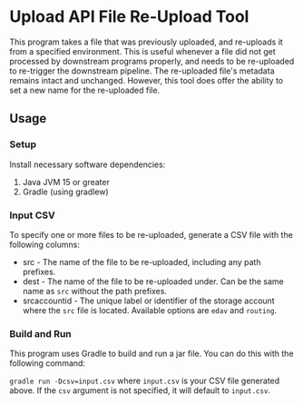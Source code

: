 # Upload API File Re-Upload Tool

This program takes a file that was previously uploaded, and re-uploads it from a specified environment.  This is useful
whenever a file did not get processed by downstream programs properly, and needs to be re-uploaded to re-trigger the downstream
pipeline.  The re-uploaded file's metadata remains intact and unchanged.  However, this tool does offer the ability to
set a new name for the re-uploaded file.

## Usage

### Setup

Install necessary software dependencies:
1. Java JVM 15 or greater
2. Gradle (using gradlew)

### Input CSV

To specify one or more files to be re-uploaded, generate a CSV file with the following columns:

- src - The name of the file to be re-uploaded, including any path prefixes.
- dest - The name of the file to be re-uploaded under.  Can be the same name as `src` without the path prefixes.
- srcaccountid - The unique label or identifier of the storage account where the `src` file is located.  Available options are `edav` and `routing`.

### Build and Run

This program uses Gradle to build and run a jar file.  You can do this with the following command:

`gradle run -Dcsv=input.csv` where `input.csv` is your CSV file generated above.  If the `csv` argument is not specified, 
it will default to `input.csv`.